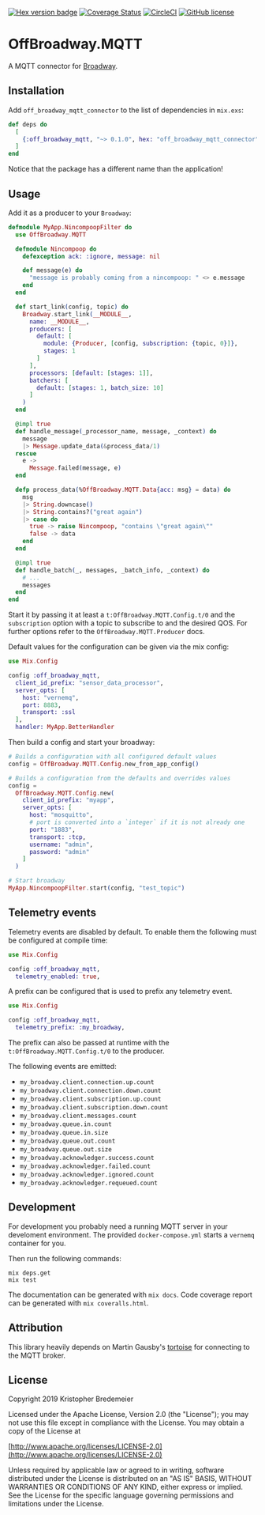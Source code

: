 [![Hex version badge](https://img.shields.io/hexpm/v/off_broadway_mqtt_connector.svg)](https://hex.pm/packages/off_broadway_mqtt_connector)
[![Coverage Status](https://coveralls.io/repos/github/kbredemeier/off_broadway_mqtt/badge.svg?branch=master)](https://coveralls.io/github/kbredemeier/off_broadway_mqtt?branch=master)
[![CircleCI](https://circleci.com/gh/kbredemeier/off_broadway_mqtt.svg?style=svg)](https://circleci.com/gh/kbredemeier/off_broadway_mqtt)
[![GitHub license](https://img.shields.io/github/license/kbredemeier/off_broadway_mqtt.svg)](https://github.com/kbredemeier/off_broadway_mqtt/blob/master/LICENSE)

# OffBroadway.MQTT

A MQTT connector for [Broadway](https://github.com/plataformatec/broadway).

## Installation

Add `off_broadway_mqtt_connector` to the list of dependencies in `mix.exs`:

```elixir
def deps do
  [
    {:off_broadway_mqtt, "~> 0.1.0", hex: "off_broadway_mqtt_connector"}
  ]
end
```

Notice that the package has a different name than the application!

## Usage

Add it as a producer to your `Broadway`:

```elixir
defmodule MyApp.NincompoopFilter do
  use OffBroadway.MQTT

  defmodule Nincompoop do
    defexception ack: :ignore, message: nil

    def message(e) do
      "message is probably coming from a nincompoop: " <> e.message
    end
  end

  def start_link(config, topic) do
    Broadway.start_link(__MODULE__,
      name: __MODULE__,
      producers: [
        default: [
          module: {Producer, [config, subscription: {topic, 0}]},
          stages: 1
        ]
      ],
      processors: [default: [stages: 1]],
      batchers: [
        default: [stages: 1, batch_size: 10]
      ]
    )
  end

  @impl true
  def handle_message(_processor_name, message, _context) do
    message
    |> Message.update_data(&process_data/1)
  rescue
    e ->
      Message.failed(message, e)
  end

  defp process_data(%OffBroadway.MQTT.Data{acc: msg} = data) do
    msg
    |> String.downcase()
    |> String.contains?("great again")
    |> case do
      true -> raise Nincompoop, "contains \"great again\""
      false -> data
    end
  end

  @impl true
  def handle_batch(_, messages, _batch_info, _context) do
    # ...
    messages
  end
end
```

Start it by passing it at least a `t:OffBroadway.MQTT.Config.t/0` and the
`subscription` option with a topic to subscribe to and the desired QOS. For
further options refer to the `OffBroadway.MQTT.Producer` docs.

Default values for the configuration can be given via the mix config:

```elixir
use Mix.Config

config :off_broadway_mqtt,
  client_id_prefix: "sensor_data_processor",
  server_opts: [
    host: "vernemq",
    port: 8883,
    transport: :ssl
  ],
  handler: MyApp.BetterHandler
```

Then build a config and start your broadway:

```elixir
# Builds a configuration with all configured default values
config = OffBroadway.MQTT.Config.new_from_app_config()

# Builds a configuration from the defaults and overrides values
config =
  OffBroadway.MQTT.Config.new(
    client_id_prefix: "myapp",
    server_opts: [
      host: "mosquitto",
      # port is converted into a `integer` if it is not already one
      port: "1883",
      transport: :tcp,
      username: "admin",
      password: "admin"
    ]
  )

# Start broadway
MyApp.NincompoopFilter.start(config, "test_topic")
```

## Telemetry events

Telemetry events are disabled by default. To enable them the following must be
configured at compile time:

```elixir
use Mix.Config

config :off_broadway_mqtt,
  telemetry_enabled: true,
```

A prefix can be configured that is used to prefix any telemetry event.

```elixir
use Mix.Config

config :off_broadway_mqtt,
  telemetry_prefix: :my_broadway,
```

The prefix can also be passed at runtime with the
`t:OffBroadway.MQTT.Config.t/0` to the producer.

The following events are emitted:

- `my_broadway.client.connection.up.count`
- `my_broadway.client.connection.down.count`
- `my_broadway.client.subscription.up.count`
- `my_broadway.client.subscription.down.count`
- `my_broadway.client.messages.count`
- `my_broadway.queue.in.count`
- `my_broadway.queue.in.size`
- `my_broadway.queue.out.count`
- `my_broadway.queue.out.size`
- `my_broadway.acknowledger.success.count`
- `my_broadway.acknowledger.failed.count`
- `my_broadway.acknowledger.ignored.count`
- `my_broadway.acknowledger.requeued.count`

## Development

For development you probably need a running MQTT server in your develoment
environment. The provided `docker-compose.yml` starts a `vernemq` container for you.

Then run the following commands:

```
mix deps.get
mix test
```

The documentation can be generated with `mix docs`. Code coverage report can be
generated with `mix coveralls.html`.

## Attribution

This library heavily depends on Martin Gausby's [tortoise](https://github.com/gausby/tortoise)
for connecting to the MQTT broker.

## License

Copyright 2019 Kristopher Bredemeier

Licensed under the Apache License, Version 2.0 (the "License");
you may not use this file except in compliance with the License.
You may obtain a copy of the License at

[http://www.apache.org/licenses/LICENSE-2.0](http://www.apache.org/licenses/LICENSE-2.0)

Unless required by applicable law or agreed to in writing, software
distributed under the License is distributed on an "AS IS" BASIS,
WITHOUT WARRANTIES OR CONDITIONS OF ANY KIND, either express or implied.
See the License for the specific language governing permissions and
limitations under the License.
